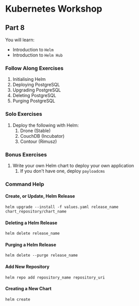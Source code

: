 # Kubernetes Workshop

## Part 8

You will learn:

- Introduction to `Helm`
- Introduction to `Helm Hub`

### Follow Along Exercises

1. Initialising Helm
2. Deploying PostgreSQL
3. Upgrading PostgreSQL
4. Deleting PostgreSQL
5. Purging PostgreSQL

### Solo Exercises

1. Deploy the following with Helm:
   1. Drone (Stable)
   2. CouchDB (Incubator)
   3. Contour (Rimusz)

### Bonus Exercises

1. Write your own Helm chart to deploy your own application
    1. If you don't have one, deploy `payloadcms`

### Command Help

#### Create, or Update, Helm Release

```shell
helm upgrade --install -f values.yaml release_name chart_repository/chart_name
```

#### Deleting a Helm Release

```shell
helm delete release_name
```

#### Purging a Helm Release

```shell
helm delete --purge release_name
```

#### Add New Repository

```shell
helm repo add repository_name repository_uri
```

#### Creating a New Chart

```shell
helm create
```

